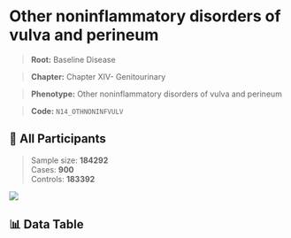 # Other noninflammatory disorders of vulva and perineum

> **Root:** Baseline Disease  

> **Chapter:** Chapter XIV- Genitourinary  

> **Phenotype:** Other noninflammatory disorders of vulva and perineum  

> **Code:** `N14_OTHNONINFVULV`

## 🧪 All Participants  
> Sample size: **184292**  
> Cases: **900**  
> Controls: **183392**
<img src="/Sensitive/Figures/ALL/Incidence/N14_OTHNONINFVULV.png"/>

## 📊 Data Table
<CsvTableMRF src="/Sensitive/Data/ALL/Incidence/COX_N14_OTHNONINFVULV.csv"/>


